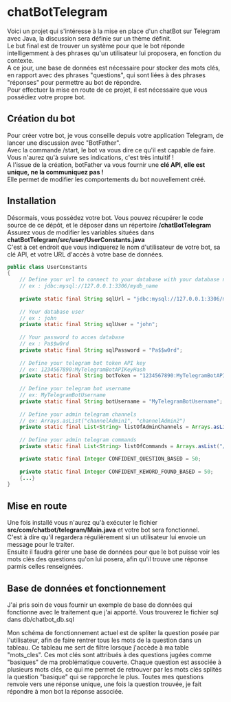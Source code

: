 # chatBotTelegram

Voici un projet qui s'intéresse à la mise en place d'un chatBot sur Telegram avec Java, la discussion sera définie sur un thème définit.</br>
Le but final est de trouver un système pour que le bot réponde intelligemment à des phrases qu'un utilisateur lui proposera, en fonction du contexte.</br>
A ce jour, une base de données est nécessaire pour stocker des mots clés, en rapport avec des phrases "questions", qui sont liées à des phrases "réponses" pour permettre au bot de répondre. </br>
Pour effectuer la mise en route de ce projet, il est nécessaire que vous possédiez votre propre bot.

## Création du bot
Pour créer votre bot, je vous conseille depuis votre application Telegram, de lancer une discussion avec "BotFather".</br>
Avec la commande /start, le bot va vous dire ce qu'il est capable de faire. Vous n'aurez qu'à suivre ses indications, c'est très intuitif !</br>
A l'issue de la création, botFather va vous fournir une <b>clé API, elle est unique, ne la communiquez pas !</b> </br>
Elle permet de modifier les comportements du bot nouvellement créé.

## Installation
Désormais, vous possédez votre bot. Vous pouvez récupérer le code source de ce dépôt, et le déposer dans un répertoire <b>/chatBotTelegram</b> </br>
Assurez vous de modifier les variables situées dans <b>chatBotTelegram/src/user/UserConstants.java</b> </br>
C'est à cet endroit que vous indiquerez le nom d'utilisateur de votre bot, sa clé API, et votre URL d'accès à votre base de données.</br>
```java
public class UserConstants 
{
	// Define your url to connect to your database with your database name
	// ex : jdbc:mysql://127.0.0.1:3306/mydb_name
	
	private static final String sqlUrl = "jdbc:mysql://127.0.0.1:3306/mydb_name";
	
	// Your database user
	// ex : john
	private static final String sqlUser = "john";
	
	// Your password to acces database
	// ex : Pa$$w0rd
	private static final String sqlPassword = "Pa$$w0rd";
	
	// Define your telegram bot token API key
	// ex: 1234567890:MyTelegramBotAPIKeyHash
	private static final String botToken = "1234567890:MyTelegramBotAPIKeyHash";
	
	// Define your telegram bot username
	// ex: MyTelegramBotUsername
	private static final String botUsername = "MyTelegramBotUsername";
	
	// Define your admin telegram channels
	// ex: Arrays.asList("channelAdmin1", "channelAdmin2")
	private static final List<String> listOfAdminChannels = Arrays.asList("channelAdmin1", "channelAdmin2");
	
	// Define your admin telegram commands
	private static final List<String> listOfCommands = Arrays.asList("/replayUnanswered");

	private static final Integer CONFIDENT_QUESTION_BASED = 50;
	
	private static final Integer CONFIDENT_KEWORD_FOUND_BASED = 50;
	{...}
}
```

## Mise en route
Une fois installé vous n'aurez qu'à exécuter le fichier <b>src/com/chatbot/telegram/Main.java</b> et votre bot sera fonctionnel.</br>
C'est à dire qu'il regardera régulièrement si un utilisateur lui envoie un message pour le traiter. </br>
Ensuite il faudra gérer une base de données pour que le bot puisse voir les mots clés des questions qu'on lui posera, afin qu'il trouve une réponse parmis celles renseignées.</br>

## Base de données et fonctionnement
J'ai pris soin de vous fournir un exemple de base de données qui fonctionne avec le traitement que j'ai apporté. Vous trouverez le fichier sql dans db/chatbot_db.sql

Mon schéma de fonctionnement actuel est de spliter la question posée par l'utilisateur, afin de faire rentrer tous les mots de la question dans un tableau. Ce tableau me sert de filtre lorsque j'accède à ma table "mots_cles". Ces mot clés sont attribués à des questions jugées comme "basiques" de ma problématique couverte. Chaque question est associée à plusieurs mots clés, ce qui me permet de retrouver par les mots clés splités la question "basique" qui se rapporche le plus. Toutes mes questions renvoie vers une réponse unique, une fois la question trouvée, je fait répondre à mon bot la réponse associée.


